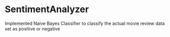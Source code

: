 # SentimentAnalyzer
Implemented Naive Bayes Classifier to classify the actual movie review data set as positive or negative
